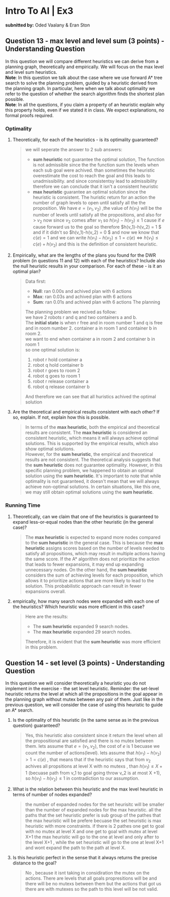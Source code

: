 # Intro To AI | Ex3

**subnitted by:** Oded Vaalany & Eran Ston

## Question 13 - max level and level sum (3 points) - Understanding Question

In this question we will compare different heuristics we can derive from a
planning graph, theoretically and empirically. We will focus on the max level
and level sum heuristics.<br> **Note**: In this question we talk about the case
where we use forward A\* tree search to solve the planning problem, guided by a
heuristic derived from the planning graph. In particular, here when we talk
about optimality we refer to the question of whether the search algorithm finds
the shortest plan possible.<br> **Note**: In all the questions, if you claim a
property of an heuristic explain why this property holds, even if we stated it
in class. We expect explanations, no formal proofs required.

### Optimality

1.  Theoretically, for each of the heuristics - is its optimality guaranteed?

    > we will seperate the answer to 2 sub answers:
    >
    > -   **sum heuristic** not guarantee the optimal solution, The function is
    >     not admissible since the the function sum the levels when each sub
    >     goal were achived. than sometimes the heuristic overestimate the cost
    >     to reach the goal and this leads to unadmissibility. and since
    >     consistentsy lead to admissibility therefore we can conclude that it
    >     isn't a consistent heuristic
    > -   **max heuristic** guarantee an optimal solution since the heuristic
    >     is consistent. The huristic return for an action the number of graph
    >     levels to open until satisfy all the the proposition. We have
    >     $e=(v_1,v_2)$ ,the value of $h(v_1)$ will be the number of levels
    >     until satisfy all the propositions, and also for > $v_2$ now since
    >     $v_2$ comes after $v_1$ so $h(v_1)-h(v_2) \leq 1$ cause if $e$ cause
    >     forward us to the goal so therefore
    >     $h(v_1)-h(v_2) = 1 $ and if it
    >     didn't so $h(v_1)-h(v_2) = 0 $ and now we know that $c(e) = 1$
    >     and we can write
    >     $h(v_1)-h(v_2) \leq 1 = c(e) \iff h(v_1) \leq c(e) + h(v_2)$ and this
    >     is the definition of consistent heuristic.

1.  Empirically, what are the lengths of the plans you found for the DWR
    problem (in questions 11 and 12) with each of the heuristics? Include also
    the null heuristic results in your comparison. For each of these - is it an
    optimal plan?

    > Data first:
    >
    > -   **Null**: ran 0.00s and achived plan with 6 actions
    > -   **Max**: ran 0.03s and achived plan with 6 actions
    > -   **Sum**: ran 0.01s and achived plan with 6 actions The planning
    >
    > The planning problem we recived as follow:<br> we have 2 robots r and q
    > and two containers a and b. <br>The **initial state** is when r free and
    > in room number 1 and q is free and in room number 2. container a in room
    > 1 and container b in room 2.<br> we want to end when container a in room
    > 2 and container b in room 1<br> so one optimal solution is:<br>
    >
    > 1.  robot r hold container a
    > 1.  robot q hold container b
    > 1.  robot r goes to room 2
    > 1.  robot q goes to room 1
    > 1.  robot r release container a
    > 1.  robot q release container b
    >
    > And therefore we can see that all huristics achived the optimal solution

1.  Are the theoretical and empirical results consistent with each other? If
    so, explain. If not, explain how this is possible.

    > In terms of the **max heuristic**, both the empirical and theoretical
    > results are consistent. The **max heuristic** is considered an consistent
    > heuristic, which means it will always achieve optimal solutions. This is
    > supported by the empirical results, which also show optimal
    > solutions.<br> However, for the **sum heuristic**, the empirical and
    > theoretical results are not consistent. The theoretical analysis suggests
    > that the **sum heuristic** does not guarantee optimality. However, in
    > this specific planning problem, we happened to obtain an optimal solution
    > using the **sum heuristic**. It's important to note that while optimality
    > is not guaranteed, it doesn't mean that we will always achieve
    > non-optimal solutions. In certain situations, like this one, we may still
    > obtain optimal solutions using the **sum heuristic**.

### Running Time

1.  Theoretically, can we claim that one of the heuristics is guaranteed to
    expand less-or-equal nodes than the other heuristic (in the general case)?

    > The **max heuristic** is expected to expand more nodes compared to the
    > **sum heuristic** in the general case. This is because the **max
    > heuristic** assigns scores based on the number of levels needed to
    > satisfy all propositions, which may result in multiple actions having the
    > same score. If the A\* algorithm does not prioritize the action that
    > leads to fewer expansions, it may end up expanding unnecessary nodes. On
    > the other hand, the **sum heuristic** considers the sum of achieving
    > levels for each proposition, which allows it to prioritize actions that
    > are more likely to lead to the solution. This probabilistic approach can
    > result in fewer expansions overall.

1.  empirically, how many search nodes were expanded with each one of the
    heuristics? Which heuristic was more efficient in this case?

    > Here are the results:
    >
    > -   The **sum heuristic** expanded 9 search nodes.
    > -   The **max heuristic** expanded 29 search nodes.
    >
    > Therefore, it is evident that the **sum heuristic** was more efficient in
    > this problem.

## Question 14 - set level (3 points) - Understanding Question

In this question we will consider theoretically a heuristic you do not
implement in the exercise - the set level heuristic. Reminder: the set-level
heuristic returns the level at which all the propositions in the goal appear in
the planning graph without mutex between any pair of them. Just like in the
previous question, we will consider the case of using this heuristic to guide
an A\* search.

1. Is the optimality of this heuristic (in the same sense as in the previous
   question) guaranteed?

    > Yes, this heuristic also consistent since it return the level when all
    > the propositional are satisfied and there is no mutex between them. lets
    > assume that $e=(v_1,v_2)$, the cost of $e$ is 1 becuase we count the
    > number of actions(level). lets assume that $h(v_1) - h(v_2) > 1 = c(e)$ ,
    > that means that if the heuristic says that from $v_2$ achives all
    > propsitions at level X with no mutexs , than $h(v_1) \leq  X + 1$
    > (becuase path from v_1 to goal going throw v_2 is at most X +1), so
    > $h(v_1) - h(v_2) \leq 1$ in contradiction to our assumption.

2. What is the relation between this heuristic and the max level heuristic in
   terms of number of nodes expanded?
    > the number of expanded nodes for the set heurisitc will be smaller than
    > the number of expanded nodes for the max heuristic. all the paths that
    > the set heuristic prefer is sub group of the pathes that the max
    > heuristic will be prefere becuase the set heuristic is max heuristic with
    > more constraints. if there is 2 pathes one get to goal with no mutex at
    > level X and one get to goal with mutex at level X+1 the max heuristic
    > will go to the one at level and only after to the level X+1 , while the
    > set heuristic will go to the one at level X+1 and wont expand the path to
    > the path at level X.
3. Is this heuristic perfect in the sense that it always returns the precise
   distance to the goal?
    > No , because it isnt taking in considiration the mutex on the actions.
    > There are levels that all goals propresitions will be and there will be
    > no mutexs between them but the actions that got us there are with mutexes
    > so the path to this level will be not valid.
